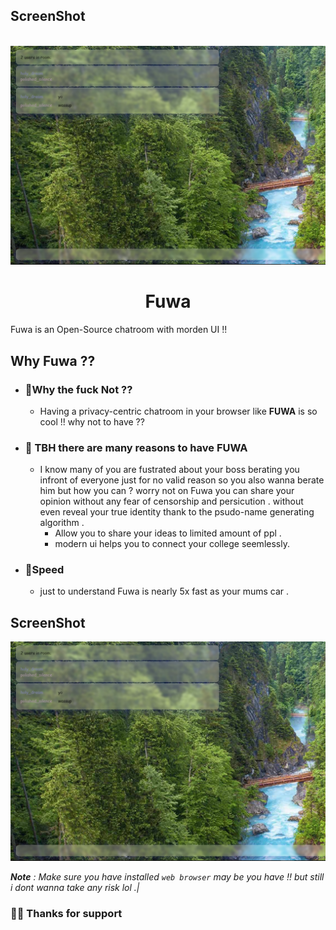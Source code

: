 ## ScreenShot
<p align="center" >
    <br>
    <img src="/Fuwa.png" width="550">

<br>
</p>
<h1 align="center" >Fuwa</h1>

Fuwa is an Open-Source chatroom with morden UI !!

## Why Fuwa ??

- ### 🎋Why the fuck Not ??

  - Having a privacy-centric chatroom in your browser like **FUWA** is so cool !! why not to have  ??

- ### 🎃 TBH there are many reasons to have FUWA

  - I know many of you are fustrated about your boss berating you infront of everyone just for no valid reason so you also wanna berate him but how you can ? worry not on Fuwa you can share your opinion without any fear of censorship and persicution . without even reveal your true identity thank to the psudo-name generating algorithm .
    - Allow you to share your ideas to limited amount of ppl .
    - modern ui helps you to connect your college seemlessly.

- ### 🚀Speed

  - just to understand Fuwa is nearly 5x fast as your mums car  .

## ScreenShot
 <img src="/Fuwa.png" width="550">


_**Note** : Make sure you have installed `web browser` may be you have !! but still i dont wanna take any risk lol .|_

### 🐱‍👤 Thanks for support

